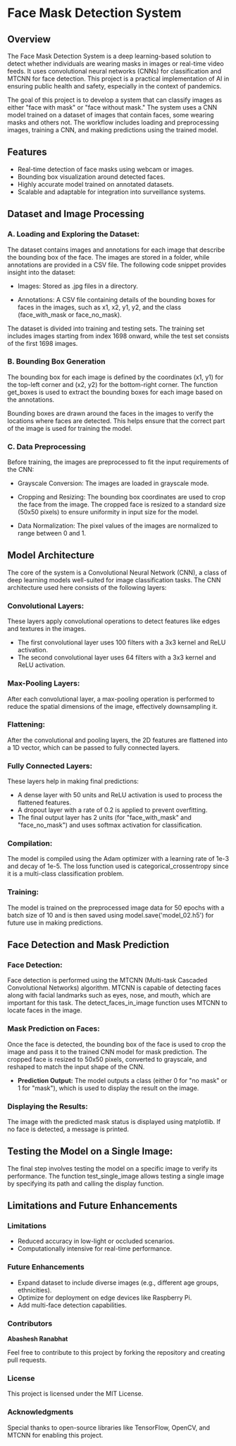 # Face Mask Detection System

## Overview
The Face Mask Detection System is a deep learning-based solution to detect whether individuals are wearing masks in images or real-time video feeds. It uses convolutional neural networks (CNNs) for classification and MTCNN for face detection. This project is a practical implementation of AI in ensuring public health and safety, especially in the context of pandemics.

The goal of this project is to develop a system that can classify images as either "face with mask" or "face without mask." The system uses a CNN model trained on a dataset of images that contain faces, some wearing masks and others not. The workflow includes loading and preprocessing images, training a CNN, and making predictions using the trained model.

## Features
- Real-time detection of face masks using webcam or images.
- Bounding box visualization around detected faces.
- Highly accurate model trained on annotated datasets.
- Scalable and adaptable for integration into surveillance systems.

## Dataset and Image Processing

### **A. Loading and Exploring the Dataset:**

The dataset contains images and annotations for each image that describe the bounding box of the face. The images are stored in a folder, while annotations are provided in a CSV file. The following code snippet provides insight into the dataset:

- Images: Stored as .jpg files in a directory.

- Annotations: A CSV file containing details of the bounding boxes for faces in the images, such as x1, x2, y1, y2, and the class (face_with_mask or face_no_mask).
  
The dataset is divided into training and testing sets. The training set includes images starting from index 1698 onward, while the test set consists of the first 1698 images.

### **B. Bounding Box Generation**
The bounding box for each image is defined by the coordinates (x1, y1) for the top-left corner and (x2, y2) for the bottom-right corner. The function get_boxes is used to extract the bounding boxes for each image based on the annotations.

Bounding boxes are drawn around the faces in the images to verify the locations where faces are detected. This helps ensure that the correct part of the image is used for training the model.

### **C. Data Preprocessing**

Before training, the images are preprocessed to fit the input requirements of the CNN:

- Grayscale Conversion: The images are loaded in grayscale mode.
  
- Cropping and Resizing: The bounding box coordinates are used to crop the face from the image. The cropped face is resized to a standard size (50x50 pixels) to ensure uniformity in input size for the model.

- Data Normalization: The pixel values of the images are normalized to range between 0 and 1.

## Model Architecture
The core of the system is a Convolutional Neural Network (CNN), a class of deep learning models well-suited for image classification tasks. The CNN architecture used here consists of the following layers:

### **Convolutional Layers:** 
These layers apply convolutional operations to detect features like edges and textures in the images.

- The first convolutional layer uses 100 filters with a 3x3 kernel and ReLU activation.
- The second convolutional layer uses 64 filters with a 3x3 kernel and ReLU activation.

### **Max-Pooling Layers:** 
After each convolutional layer, a max-pooling operation is performed to reduce the spatial dimensions of the image, effectively downsampling it.

### **Flattening:**
After the convolutional and pooling layers, the 2D features are flattened into a 1D vector, which can be passed to fully connected layers.

### **Fully Connected Layers:**
These layers help in making final predictions:

- A dense layer with 50 units and ReLU activation is used to process the flattened features.
- A dropout layer with a rate of 0.2 is applied to prevent overfitting.
- The final output layer has 2 units (for "face_with_mask" and "face_no_mask") and uses softmax activation for classification.

### **Compilation:**
The model is compiled using the Adam optimizer with a learning rate of 1e-3 and decay of 1e-5. The loss function used is categorical_crossentropy since it is a multi-class classification problem.

### **Training:** 
The model is trained on the preprocessed image data for 50 epochs with a batch size of 10 and is then saved using model.save('model_02.h5') for future use in making predictions.

## Face Detection and Mask Prediction

### **Face Detection:**
Face detection is performed using the MTCNN (Multi-task Cascaded Convolutional Networks) algorithm. MTCNN is capable of detecting faces along with facial landmarks such as eyes, nose, and mouth, which are important for this task. The detect_faces_in_image function uses MTCNN to locate faces in the image.

### **Mask Prediction on Faces:**
Once the face is detected, the bounding box of the face is used to crop the image and pass it to the trained CNN model for mask prediction. The cropped face is resized to 50x50 pixels, converted to grayscale, and reshaped to match the input shape of the CNN.

- **Prediction Output:** The model outputs a class (either 0 for "no mask" or 1 for "mask"), which is used to display the result on the image.

### **Displaying the Results:**
The image with the predicted mask status is displayed using matplotlib. If no face is detected, a message is printed.


## **Testing the Model on a Single Image:**
The final step involves testing the model on a specific image to verify its performance. The function test_single_image allows testing a single image by specifying its path and calling the display function.


## Limitations and Future Enhancements
### Limitations
- Reduced accuracy in low-light or occluded scenarios.
- Computationally intensive for real-time performance.

### Future Enhancements
- Expand dataset to include diverse images (e.g., different age groups, ethnicities).
- Optimize for deployment on edge devices like Raspberry Pi.
- Add multi-face detection capabilities.

### Contributors
**Abashesh Ranabhat**

Feel free to contribute to this project by forking the repository and creating pull requests.

### License

This project is licensed under the MIT License.

### Acknowledgments

Special thanks to open-source libraries like TensorFlow, OpenCV, and MTCNN for enabling this project.
